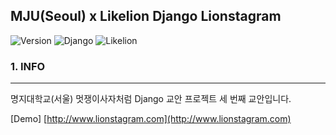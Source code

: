 MJU(Seoul) x Likelion Django Lionstagram
----------------------------------------

![Version](https://img.shields.io/badge/Version-2.0.0-green.svg) ![Django](https://img.shields.io/badge/Python-Django-darkgreen.svg) ![Likelion](https://img.shields.io/badge/Likelion-MJU(Seoul)-informational.svg)

### 1. INFO

---

명지대학교(서울) 멋쟁이사자처럼 Django 교안 프로젝트 세 번째 교안입니다.

[Demo] [http://www.lionstagram.com](http://www.lionstagram.com)
